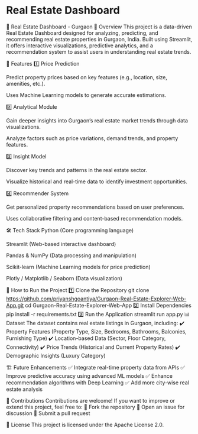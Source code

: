 # Real Estate Dashboard 
🏡 Real Estate Dashboard - Gurgaon
📌 Overview
This project is a data-driven Real Estate Dashboard designed for analyzing, predicting, and recommending real estate properties in Gurgaon, India. Built using Streamlit, it offers interactive visualizations, predictive analytics, and a recommendation system to assist users in understanding real estate trends.

🎯 Features
1️⃣ Price Prediction

Predict property prices based on key features (e.g., location, size, amenities, etc.).

Uses Machine Learning models to generate accurate estimations.

2️⃣ Analytical Module

Gain deeper insights into Gurgaon’s real estate market trends through data visualizations.

Analyze factors such as price variations, demand trends, and property features.

3️⃣ Insight Model

Discover key trends and patterns in the real estate sector.

Visualize historical and real-time data to identify investment opportunities.

4️⃣ Recommender System

Get personalized property recommendations based on user preferences.

Uses collaborative filtering and content-based recommendation models.

🛠️ Tech Stack
Python (Core programming language)

Streamlit (Web-based interactive dashboard)

Pandas & NumPy (Data processing and manipulation)

Scikit-learn (Machine Learning models for price prediction)

Plotly / Matplotlib / Seaborn (Data visualization)

🚀 How to Run the Project
1️⃣ Clone the Repository
git clone https://github.com/priyanshgoantiya/Gurgaon-Real-Estate-Explorer-Web-App.git
cd Gurgaon-Real-Estate-Explorer-Web-App
2️⃣ Install Dependencies
pip install -r requirements.txt
3️⃣ Run the Application
streamlit run app.py
📊 Dataset
The dataset contains real estate listings in Gurgaon, including:
✔️ Property Features (Property Type, Size, Bedrooms, Bathrooms, Balconies, Furnishing Type)
✔️ Location-based Data (Sector, Floor Category, Connectivity)
✔️ Price Trends (Historical and Current Property Rates)
✔️ Demographic Insights (Luxury Category)

🏗️ Future Enhancements
✅ Integrate real-time property data from APIs
✅ Improve predictive accuracy using advanced ML models
✅ Enhance recommendation algorithms with Deep Learning
✅ Add more city-wise real estate analysis

🤝 Contributions
Contributions are welcome! If you want to improve or extend this project, feel free to:
🔹 Fork the repository
🔹 Open an issue for discussion
🔹 Submit a pull request

📜 License
This project is licensed under the Apache License 2.0.

